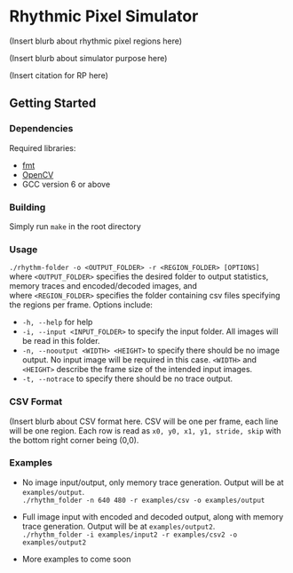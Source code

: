 # Rhythmic Pixel Simulator

(Insert blurb about rhythmic pixel regions here)

(Insert blurb about simulator purpose here)

(Insert citation for RP here)

## Getting Started

### Dependencies
Required libraries:  
- [fmt](https://github.com/fmtlib/fmt)
- [OpenCV](https://opencv.org/releases/)
- GCC version 6 or above

### Building
Simply run `make` in the root directory 

### Usage
`./rhythm-folder -o <OUTPUT_FOLDER> -r <REGION_FOLDER> [OPTIONS]`  
where `<OUTPUT_FOLDER>` specifies the desired folder to output statistics, memory traces and encoded/decoded images, and  
where `<REGION_FOLDER>` specifies the folder containing csv files specifying the regions per frame.
Options include:
- `-h, --help` for help
- `-i, --input <INPUT_FOLDER>` to specify the input folder. All images will be read in this folder.
- `-n, --nooutput <WIDTH> <HEIGHT>` to specify there should be no image output. No input image will be required in this case. `<WIDTH>` and `<HEIGHT>` describe the frame size of the intended input images.
- `-t, --notrace` to specify there should be no trace output.

### CSV Format
(Insert blurb about CSV format here. CSV will be one per frame, each line will be one region. Each row is read as `x0, y0, x1, y1, stride, skip` with the bottom right corner being (0,0). 

### Examples  
- No image input/output, only memory trace generation. Output will be at `examples/output`.  
`./rhythm_folder -n 640 480 -r examples/csv -o examples/output`

- Full image input with encoded and decoded output, along with memory trace generation. Output will be at `examples/output2`.  
`./rhythm_folder -i examples/input2 -r examples/csv2 -o examples/output2`

- More examples to come soon

